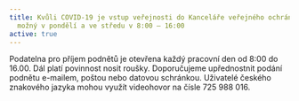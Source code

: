 ```yaml
---
title: Kvůli COVID-19 je vstup veřejnosti do Kanceláře veřejného ochránce práv
  možný v pondělí a ve středu v 8:00 – 16:00
active: true
---
```

Podatelna pro příjem podnětů je otevřena každý pracovní den od 8:00 do 16.00. Dál platí povinnost nosit roušky. Doporučujeme upřednostnit podání podnětu e-mailem, poštou nebo datovou schránkou. Uživatelé českého znakového jazyka mohou využít videohovor na čísle 725 988 016.
